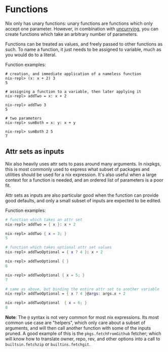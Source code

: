 # Functions

Nix only has unary functions: unary functions are functions which
only accept one parameter. However, in combination with
[uncurrying](https://en.wikipedia.org/wiki/currying), you can
create functions which take an arbitrary number of parameters.

Functions can be treated as values, and freely passed to other
functions as such. To name a function, it just needs to be assigned
to variable, much as you would do to a literal.

Function examples:
```
# creation, and immediate application of a nameless function
nix-repl> (x: x + 2) 3
5

# assigning a function to a variable, then later applying it
nix-repl> addTwo = x: x + 2

nix-repl> addTwo 3
5

# two parameters
nix-repl> sumBoth = x: y: x + y

nix-repl> sumBoth 2 5
7
```

## Attr sets as inputs
Nix also heavily uses attr sets to pass around many arguments.
In nixpkgs, this is most commonly used to express what subset of
packages and utilities should be used for a nix expression. It's
also useful when a large context for a function is needed, and
an ordered list of parameters is a poor fit.

Attr sets as inputs are also particular good when the function
can provide good defaults, and only a small subset of inputs are
expected to be edited.

Function examples:
```nix
# function which takes an attr set
nix-repl> addTwo = { x }: x + 2

nix-repl> addTwo { x = 3; }
5

# function which takes optional attr set values
nix-repl> addTwoOptional = { x ? 4 }: x + 2

nix-repl> addTwoOptional { }
6

nix-repl> addTwoOptional { x = 5; }
7

# same as above, but binding the entire attr set to another variable
nix-repl> addTwoOptional = { x ? 4 }@args: args.x + 2

nix-repl> addTwoOptional  { x = 6; }
8
```

**Note**: The `@` syntax is not very common for most nix expressions.
Its most common use case are "helpers", which only care about a
subset of arguments, and will then call another function with some
of the inputs pruned. A good example of this is the `pkgs.fetchFromGithub`
fetcher; which will know how to translate owner, repo, rev, and
other options into a call to `builtsin.fetchzip` or `builtins.fetchgit`.
